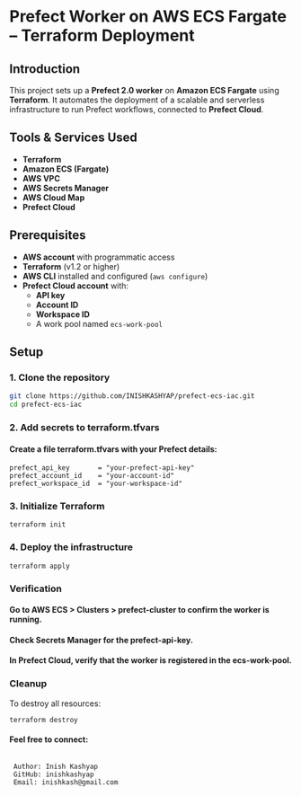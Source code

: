 # Prefect Worker on AWS ECS Fargate – Terraform Deployment

## Introduction

This project sets up a **Prefect 2.0 worker** on **Amazon ECS Fargate** using **Terraform**. It automates the deployment of a scalable and serverless infrastructure to run Prefect workflows, connected to **Prefect Cloud**.

## Tools & Services Used

- **Terraform**
- **Amazon ECS (Fargate)**
- **AWS VPC**
- **AWS Secrets Manager**
- **AWS Cloud Map**
- **Prefect Cloud**

## Prerequisites

- **AWS account** with programmatic access
- **Terraform** (v1.2 or higher)
- **AWS CLI** installed and configured (`aws configure`)
- **Prefect Cloud account** with:
  - **API key**
  - **Account ID**
  - **Workspace ID**
  - A work pool named `ecs-work-pool`

## Setup

### 1. Clone the repository

```bash
git clone https://github.com/INISHKASHYAP/prefect-ecs-iac.git
cd prefect-ecs-iac
```
### 2. Add secrets to terraform.tfvars
#### Create a file terraform.tfvars with your Prefect details:
```
prefect_api_key       = "your-prefect-api-key"
prefect_account_id    = "your-account-id"
prefect_workspace_id  = "your-workspace-id"
```
### 3. Initialize Terraform
```
terraform init
```

### 4. Deploy the infrastructure
```
terraform apply
```
### Verification
#### Go to AWS ECS > Clusters > prefect-cluster to confirm the worker is running.

#### Check Secrets Manager for the prefect-api-key.

#### In Prefect Cloud, verify that the worker is registered in the ecs-work-pool.


### Cleanup
To destroy all resources:

```
terraform destroy
```

#### Feel free to connect:
```

 Author: Inish Kashyap
 GitHub: inishkashyap
 Email: inishkash@gmail.com
```
